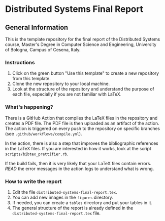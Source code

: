# Distributed Systems Final Report

## General Information
This is the template repository for the final report of the Distributed Systems course, Master's Degree in Computer Science and Engineering, University of Bologna, Campus of Cesena, Italy.

### Instructions
1. Click on the green button "Use this template" to create a new repository from this template.
2. Clone the new repository to your local machine.
3. Look at the structure of the repository and understand the purpose of each file, especially if you are not familiar with LaTeX.

### What's happening?
There is a GitHub Action that compiles the LaTeX files in the repository and creates a PDF file.
The PDF file is then uploaded as an artifact of the action.
The action is triggered on every push to the repository on specific branches (see `.github/workflows/compile.yml`).

In the action, there is also a step that improves the bibliographic references in the LaTeX files.
If you are interested in how it works, look at the script `scripts/bibtex_prettifier.rb`.

If the build fails, then it is very likely that your LaTeX files contain errors.
*READ* the error messages in the action logs to understand what is wrong.

### How to write the report
1. Edit the file `distributed-systems-final-report.tex`.
2. You can add new images in the `figures` directory.
3. If needed, you can create a `tables` directory and put your tables in it.
4. The general structure of the report is already defined in the `distributed-systems-final-report.tex` file.
